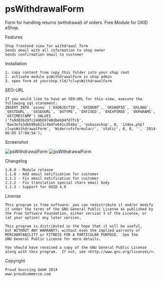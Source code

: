 psWithdrawalForm
=========

Form for handling returns (withdrawal) of orders.
Free Module for OXID eShop.


Features

	Shop frontend view for withdrawal form
	Sends email with all information to shop owner
	Sends confirmation email to customer
	 

Installation

	1. copy content from copy_this folder into your shop root
	2. activate module psWithdrawalForm in shop admin
	3. open form at yourshop.tld/?cl=psWithdrawalForm


SEO-URL

	If you would like to have an SEO-URL for this view, execute the following sql statement:
	INSERT INTO `oxseo` (`OXOBJECTID`, `OXIDENT`, `OXSHOPID`, `OXLANG`, `OXSTDURL`, `OXSEOURL`, `OXTYPE`, `OXFIXED`, `OXEXPIRED`, `OXPARAMS`, `OXTIMESTAMP`) VALUES
	('fa9d03b28fc249bb9740dbeb84fd7fcb', '0ae3efa3dbb98ab21c4bdfe641cd54ba', 'oxbaseshop', 0, 'index.php?cl=psWithdrawalForm', 'Widerrufsformular/', 'static', 0, 0, '', '2014-06-05 17:04:54');
	
	
Screenshot

![psWithdrawalForm](https://raw.github.com/proudcommerce/psWithdrawalForm/master/psWithdrawalForm_screen_frontend.png)
![psWithdrawalForm](https://raw.github.com/proudcommerce/psWithdrawalForm/master/psWithdrawalForm_screen_mail.png)


Changelog

	1.0.0 - Module release
	1.1.0 - Add email notification for customer
	1.1.1 - Fix email notification for customer
	1.1.2 - Fix translation special chars email body
	1.1.3 - Support for OXID 4.9
	
	
License

    This program is free software: you can redistribute it and/or modify
    it under the terms of the GNU General Public License as published by
    the Free Software Foundation, either version 3 of the License, or
    (at your option) any later version.

    This program is distributed in the hope that it will be useful,
    but WITHOUT ANY WARRANTY; without even the implied warranty of
    MERCHANTABILITY or FITNESS FOR A PARTICULAR PURPOSE.  See the
    GNU General Public License for more details.

    You should have received a copy of the GNU General Public License
    along with this program.  If not, see <http://www.gnu.org/licenses/>.
    

Copyright

	Proud Sourcing GmbH 2014
	www.proudcommerce.com
